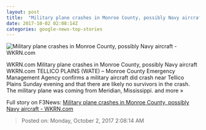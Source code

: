 ```yaml
---
layout: post
title:  "Military plane crashes in Monroe County, possibly Navy aircraft - WKRN.com"
date: 2017-10-02 02:08:14Z
categories: google-news-top-stories
---
```


![Military plane crashes in Monroe County, possibly Navy aircraft - WKRN.com](https://mgtvwkrn.files.wordpress.com/2016/09/still0907_00017.jpg)

WKRN.com Military plane crashes in Monroe County, possibly Navy aircraft WKRN.com TELLICO PLAINS (WATE) – Monroe County Emergency Management Agency confirms a military aircraft did crash near Tellico Plains Sunday evening and that there are likely no survivors in the crash. The military plane was coming from Meridian, Mississippi. and more »


Full story on F3News: [Military plane crashes in Monroe County, possibly Navy aircraft - WKRN.com](http://www.f3nws.com/n/4npYX)

> Posted on: Monday, October 2, 2017 2:08:14 AM
